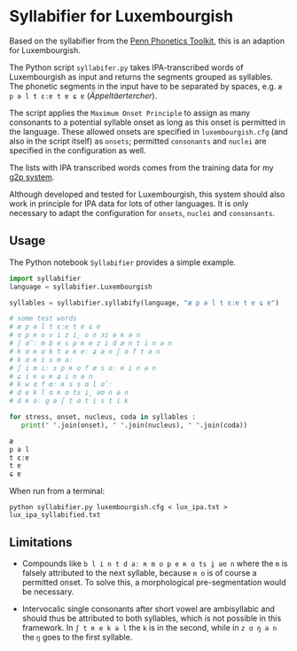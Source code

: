 # Syllabifier for Luxembourgish

Based on the syllabifier from the [Penn Phonetics Toolkit](https://sourceforge.net/projects/p2tk/), 
this is an adaption for Luxembourgish. 

The Python script `syllabifer.py` takes IPA-transcribed words of Luxembourgish as input and 
returns the segments grouped as syllables. The phonetic segments in the input have to be 
separated by spaces, e.g. `æ p ə l t ɛːɐ t ɐ ɕ ɐ` (*Äppeltäertercher*).

The script applies the `Maximum Onset Principle` to assign as many consonants to a potential 
syllable onset as long as this onset is permitted in the language. These allowed onsets are 
specified in `luxembourgish.cfg` (and also in the script itself) as `onsets`; permitted 
`consonants` and `nuclei` are specified in the configuration as well.

The lists with IPA transcribed words comes from the training data for my [g2p system](http://engelmann.uni.lu/transcription/).

Although developed and tested for Luxembourgish, this system should also work in principle for IPA data for lots of other 
languages. It is only necessary to adapt the configuration for `onsets`, `nuclei` and `consonsants`.

## Usage
The Python notebook `Syllabifier` provides a simple example.

```python
import syllabifier
language = syllabifier.Luxembourgish

syllables = syllabifier.syllabify(language, "æ p ə l t ɛːɐ t ɐ ɕ ɐ")

# some test words
# æ p ə l t ɛːɐ t ɐ ɕ ɐ
# ɑ p ʀ o v i z i̯ o n ɜɪ ə ʀ ə n
# ʃ ɑ̃ː m b ɐ s p ʀ e z i d æ n t i n ə n
# k ɑ ʀ ɑ k t ə ʀ eː ʑ ə n ʃ ɑ f t ə n
# k ɑ ʀ i s m aː
# ʃ i m iː s p ʀ o f æ s oː ʀ i n ə n
# ɕ i ʀ u ʀ ʑ i n ə n
# k w ɑ f œː ʀ s s ɑ l ɑ̃ː
# d e k l ɑ ʀ ɑ ts i̯ əʊ n ə n
# d ʀ oː ɡ ə ʃ t ɑ t i s t i k

for stress, onset, nucleus, coda in syllables :
   print(" ".join(onset), " ".join(nucleus), " ".join(coda))

æ 
p ə l
t ɛːɐ 
t ɐ 
ɕ ɐ 
```

When run from a terminal:

```
python syllabifier.py luxembourgish.cfg < lux_ipa.txt > lux_ipa_syllabified.txt
```

## Limitations

- Compounds like `b l i n t d aː ʀ m o p e ʀ ɑ ts i̯ əʊ n` where the `m` is falsely attributed 
to the next syllable, because `m o` is of course a permitted onset. To solve this, a 
morphological pre-segmentation would be necessary.

- Intervocalic single consonants after short vowel are ambisyllabic and should thus be 
attributed to both syllables, which is not possible in this framework. In `ʃ t ʀ e k ə l` the
 `k` is in the second, while in `z ɑ ŋ ə n` the `ŋ` goes to the first syllable.
 
